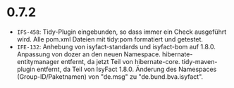 # 0.7.2
- `IFS-458`: Tidy-Plugin eingebunden, so dass immer ein Check ausgeführt wird. Alle pom.xml Dateien mit tidy:pom formatiert und getestet.
- `IFE-132`: Anhebung von isyfact-standards und isyfact-bom auf 1.8.0. Anpassung von dozer an den neuen Namespace. hibernate-entitymanager entfernt, da jetzt Teil von hibernate-core. tidy-maven-plugin entfernt, da Teil von IsyFact 1.8.0. Änderung des Namespaces (Group-ID/Paketnamen) von "de.msg" zu "de.bund.bva.isyfact".
